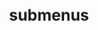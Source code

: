 ---
layout: page
title: submenus
nav: false
nav_order: 7
dropdown: true
children:
    - title: Publications
      permalink: /Publications/
    - title: divider
    - title: projects
      permalink: /projects/
---